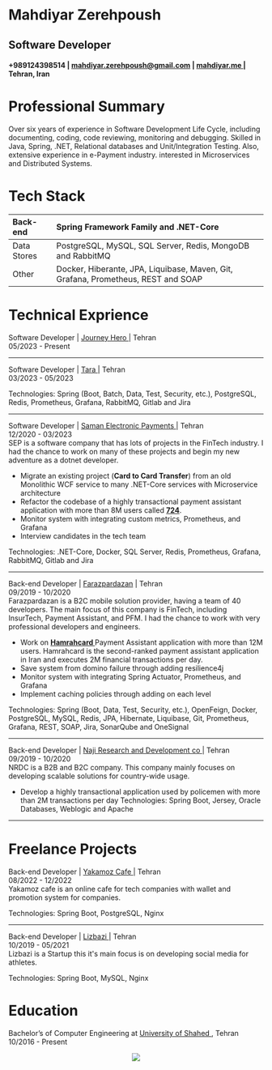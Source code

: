 <h1> Mahdiyar Zerehpoush </h1> 
<h2> Software Developer</h2> 


<h4> +989124398514 | <a href="mailto:mahdiyar.zerehpoush+job-offer@gmail.com">mahdiyar.zerehpoush@gmail.com</a> | <a href="https://mahdiyar.me">mahdiyar.me </a> | Tehran, Iran </h4> 

Professional Summary
============

Over six years of experience in Software Development Life Cycle, including documenting, coding, code reviewing, monitoring and debugging. Skilled in Java, Spring, .NET, Relational databases and Unit/Integration Testing. Also, extensive experience in e-Payment industry. interested in Microservices and Distributed Systems. 

Tech Stack
============

| Back-end      | Spring Framework Family and .NET-Core  |
| :---        | :---        |
| Data Stores   | PostgreSQL, MySQL, SQL Server, Redis, MongoDB and RabbitMQ       |
| Other         | Docker, Hiberante, JPA, Liquibase, Maven, Git, Grafana, Prometheus, REST and SOAP       |

Technical Exprience
============
Software Developer | <a href="https://apps.apple.com/gb/app/journeyhero/id1483619113?l=en)/"> Journey Hero </a> | Tehran </br>
05/2023 - Present</br>

-----------------------------------------------

Software Developer | <a href="https://tara360.ir/"> Tara </a> | Tehran </br>
03/2023 - 05/2023</br>

Technologies: Spring (Boot, Batch, Data, Test, Security, etc.), PostgreSQL, Redis, Prometheus, Grafana, RabbitMQ, Gitlab and Jira 

-----------------------------------------------

Software Developer | <a href="https://www.sep.ir/"> Saman Electronic Payments </a> | Tehran </br>
12/2020 - 03/2023</br>
SEP is a software company that has lots of projects in the FinTech industry. I had the chance to work on many of these projects and begin my new adventure as a dotnet developer.
- Migrate an existing project (<b>Card to Card Transfer</b>) from an old Monolithic WCF service to many .NET-Core services with Microservice architecture
- Refactor the codebase of a highly transactional payment assistant application with more than 8M users called <b><a href="https://724.ir/" >724</a></b>.
- Monitor system with integrating custom metrics, Prometheus, and Grafana 
- Interview candidates in the tech team 

Technologies: .NET-Core, Docker, SQL Server, Redis, Prometheus, Grafana, RabbitMQ, Gitlab and Jira 

-----------------------------------------------
Back-end Developer | <a href="https://farazpardazan.com/"> Farazpardazan</a> | Tehran</br>
09/2019 - 10/2020</br>
Farazpardazan is a B2C mobile solution provider, having a team of 40 developers. The main focus of this company is FinTech, 
including InsurTech, Payment Assistant, and PFM. 
I had the chance to work with very professional developers and engineers. 
- Work on <a href="https://hamrahcard.ir/"> <b> Hamrahcard </b></a> Payment Assistant application with more than 12M users. Hamrahcard is the
second-ranked payment assistant application in Iran and executes 2M financial transactions per day.
- Save system from domino failure through adding resilience4j 
- Monitor system with integrating Spring Actuator, Prometheus, and Grafana 
- Implement caching policies through adding on each level

Technologies: Spring (Boot, Data, Test, Security, etc.), OpenFeign, Docker, PostgreSQL, MySQL, Redis, JPA, Hibernate, Liquibase, Git, Prometheus, Grafana, REST, SOAP, Jira, SonarQube and OneSignal

-----------------------------------------------

Back-end Developer | <a href="https://nrdc.ir/" > Naji Research and Development co </a> | Tehran</br>
09/2019 - 10/2020 </br>
NRDC is a B2B and B2C company. This company mainly focuses on developing scalable solutions for country-wide usage.
- Develop a highly transactional application used by policemen with more than 2M transactions per day
Technologies: Spring Boot, Jersey, Oracle Databases, Weblogic and Apache

-----------------------------------------------
Freelance Projects
============

Back-end Developer | <a href="https://yakamozcafe.ir/" > Yakamoz Cafe </a> | Tehran</br>
08/2022 - 12/2022 </br>
Yakamoz cafe is an online cafe for tech companies with wallet and promotion system for companies.

Technologies: Spring Boot, PostgreSQL, Nginx

-----------------------------------------------

Back-end Developer | <a href="https://lizbazi.app/" > Lizbazi </a> | Tehran</br>
10/2019 - 05/2021 </br>
Lizbazi is a Startup this it's main focus is on developing social media for athletes.

Technologies: Spring Boot, MySQL, Nginx

Education
============

Bachelor’s of Computer Engineering at <a href="http://shahed.ac.ir/"> University of Shahed </a>, Tehran</br>
10/2016 - Present</br>

<p align="center">
 <a href="#" alt="Mahdiyar Zerehpoush's github stats"><img src="https://github-readme-stats.vercel.app/api?username=smzerehpoush" /></a>
</p>
